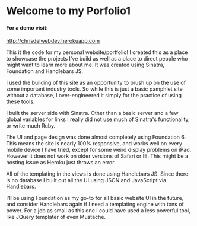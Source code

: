 <H1>Welcome to my Porfolio1</h1>

<h4> For a demo visit: </h4>

http://chrisdelwebdev.herokuapp.com 

This it the code for my personal website/portfolio! I created this as a place to showcase the projects I've build as well as a place to direct people who might want to learn more about me. It was created using Sinatra, Foundation and Handlebars JS.

I used the building of this site as an opportunity to brush up on the use of some important industry tools. So while this is just a basic pamphlet site without a database, I over-engineered it simply for the practice of using these tools.

I built the server side with Sinatra. Other than a basic server and a few global variables for links I really did not use much of Sinatra's functionality, or write much Ruby.

The UI and page design was done almost completely using Foundation 6. This means the site is nearly 100% responsive, and works well on every mobile device I have tried, except for some weird display problems on iPad. However it does not work on older versions of Safari or IE. This might be a hosting issue as Heroku just throws an error.

All of the templating in the views is done using Handlebars JS. Since there is no database I built out all the UI using JSON and JavaScript via Handlebars. 

I'll be using Foundation as my go-to for all basic website UI in the future, and consider Handlebars again if I need a templating engine with tons of power. For a job as small as this one I could have used a less powerful tool, like JQuery templater of even Mustache.


